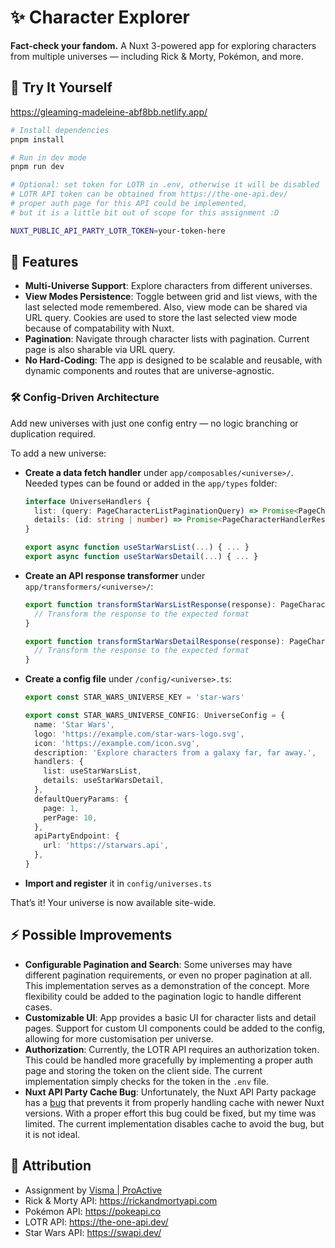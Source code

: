 # ✨ Character Explorer

**Fact-check your fandom.** A Nuxt 3-powered app for exploring characters from multiple universes — including Rick & Morty, Pokémon, and more.

## 💪 Try It Yourself

https://gleaming-madeleine-abf8bb.netlify.app/

```bash
# Install dependencies
pnpm install

# Run in dev mode
pnpm run dev

# Optional: set token for LOTR in .env, otherwise it will be disabled
# LOTR API token can be obtained from https://the-one-api.dev/
# proper auth page for this API could be implemented, 
# but it is a little bit out of scope for this assignment :D 

NUXT_PUBLIC_API_PARTY_LOTR_TOKEN=your-token-here
```

## 🚀 Features
- **Multi-Universe Support**: Explore characters from different universes.
- **View Modes Persistence**: Toggle between grid and list views, with the last selected mode remembered. Also, view mode can be shared via URL query. Cookies are used to store the last selected view mode because of compatability with Nuxt.
- **Pagination**: Navigate through character lists with pagination. Current page is also sharable via URL query.
- **No Hard-Coding**: The app is designed to be scalable and reusable, with dynamic components and routes that are universe-agnostic.

### 🛠️ Config-Driven Architecture
Add new universes with just one config entry — no logic branching or duplication required.

To add a new universe:

- **Create a data fetch handler** under `app/composables/<universe>/`. Needed types can be found or added in the `app/types` folder:

  ```ts
  interface UniverseHandlers {
    list: (query: PageCharacterListPaginationQuery) => Promise<PageCharacterListHandlerResponse>
    details: (id: string | number) => Promise<PageCharacterHandlerResponse>
  }

  export async function useStarWarsList(...) { ... }
  export async function useStarWarsDetail(...) { ... }
  ```

- **Create an API response transformer** under `app/transformers/<universe>/`:

  ```ts
  export function transformStarWarsListResponse(response): PageCharacterListHandlerResponse {
    // Transform the response to the expected format
  }

  export function transformStarWarsDetailResponse(response): PageCharacterHandlerResponse {
    // Transform the response to the expected format
  }
  ```

- **Create a config file** under `/config/<universe>.ts`:

  ```ts
  export const STAR_WARS_UNIVERSE_KEY = 'star-wars'

  export const STAR_WARS_UNIVERSE_CONFIG: UniverseConfig = {
    name: 'Star Wars',
    logo: 'https://example.com/star-wars-logo.svg',
    icon: 'https://example.com/icon.svg',
    description: 'Explore characters from a galaxy far, far away.',
    handlers: {
      list: useStarWarsList,
      details: useStarWarsDetail,
    },
    defaultQueryParams: {
      page: 1,
      perPage: 10,
    },
    apiPartyEndpoint: {
      url: 'https://starwars.api',
    },
  }
  ```

- **Import and register** it in `config/universes.ts`

That’s it! Your universe is now available site-wide.

## ⚡ Possible Improvements 
- **Configurable Pagination and Search**: Some universes may have different pagination requirements, or even no proper pagination at all. This implementation serves as a demonstration of the concept. More flexibility could be added to the pagination logic to handle different cases.
- **Customizable UI**: App provides a basic UI for character lists and detail pages. Support for custom UI components could be added to the config, allowing for more customisation per universe.
- **Authorization**: Currently, the LOTR API requires an authorization token. This could be handled more gracefully by implementing a proper auth page and storing the token on the client side. The current implementation simply checks for the token in the `.env` file.
- **Nuxt API Party Cache Bug**: Unfortunately, the Nuxt API Party package has a [bug](https://github.com/johannschopplich/nuxt-api-party/issues/91) that prevents it from properly handling cache with newer Nuxt versions. With a proper effort this bug could be fixed, but my time was limited. The current implementation disables cache to avoid the bug, but it is not ideal.

## 🤝 Attribution

- Assignment by [Visma | ProActive](https://proactive-software.com/en/)
- Rick & Morty API: https://rickandmortyapi.com
- Pokémon API: https://pokeapi.co
- LOTR API: https://the-one-api.dev/
- Star Wars API: https://swapi.dev/
